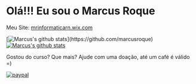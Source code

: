 # Olá!!! Eu sou o Marcus Roque 

Meu Site: [mrinformaticarn.wix.com](https://mrinformatica.wix.com)

[![Marcus's github stats](https://github-readme-stats.vercel.app/api?username=marcusroque&show_icons=true&theme=dracula&include_all_commits=true&count_private=true")](https://github.com/marcusroque)
[![Marcus's github stats](https://github-readme-stats.vercel.app/api/top-langs/?username=marcusroque&layout=compact&langs_count=8&theme=dracula)](https://github.com/marcusroque)


Gostou do curso? Que mais? Ajude com uma doação, até um café é válido =)

[![paypal](https://www.paypalobjects.com/en_US/i/btn/btn_donateCC_LG.gif)](https://www.paypal.com/donate?hosted_button_id=QUFHFGLWGZG62)
